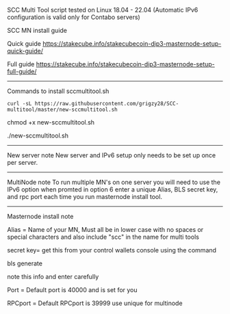 SCC Multi Tool script tested on Linux 18.04 - 22.04
(Automatic IPv6 configuration is valid only for Contabo servers)



SCC MN install guide

Quick guide
https://stakecube.info/stakecubecoin-dip3-masternode-setup-quick-guide/

Full guide
https://stakecube.info/stakecubecoin-dip3-masternode-setup-full-guide/


-----------------------------------------------------------------------------------------------

Commands to install sccmultitool.sh

```
curl -sL https://raw.githubusercontent.com/grigzy28/SCC-multitool/master/new-sccmultitool.sh
```

chmod +x new-sccmultitool.sh

./new-sccmultitool.sh


-----------------------------------------------------------------------------------------------


New server note
New server and IPv6 setup only needs to be set up once per server.

-----------------------------------------------------------------------------------------------


MultiNode note
To run multiple MN's on one server you will need to use the IPv6 option when promted in option 6 enter a unique Alias, BLS secret key, and rpc port each time you run masternode install tool.

-----------------------------------------------------------------------------------------------


Masternode install note

Alias = Name of your MN, Must all be in lower case with no spaces or special characters and also include "scc" in the name for multi tools

secret key= get this from your control wallets console using the command

bls generate

note this info and enter carefully

Port = Default port is 40000 and is set for you

RPCport = Default RPCport is 39999 use unique for multinode
